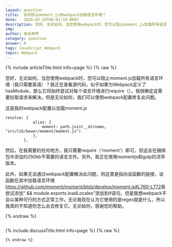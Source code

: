 ```yaml
---
layout: question
title:  如何防止moment.js用webpack加载语言环境？
date:   2020-03-20T06:01:59.000Z
description: 您好，无论如何，当您使用webpack时，您可以阻止moment.js加载所有语言环境（我只需要英语）？我正在查看源代码，似乎如果为Webpack定义了h...
img: 
author: 老丝神奇
category: question
answer: 0
tags: JavaScript Webpack
topic: Webpack
---
```

<div class="article-root">
  <div class="article">
    {% include articleTitle.html info=page %}
    {% raw %}
    <div class="article-content"><p><font style="vertical-align: inherit;"><font style="vertical-align: inherit;">您好，无论如何，当您使用webpack时，您可以阻止moment.js加载所有语言环境（我只需要英语）？</font><font style="vertical-align: inherit;">我正在查看源代码，似乎如果为Webpack定义了hasModule，那么它将始终尝试对每个语言环境进行require（）。</font><font style="vertical-align: inherit;">我很确定这需要拉取请求来解决。</font><font style="vertical-align: inherit;">但是无论如何，我们可以使用webpack配置修复此问题。</font></font></p>

<p><font style="vertical-align: inherit;"><font style="vertical-align: inherit;">这是我的webpack配置以加载moment.js</font></font></p>

<pre><code>resolve: {<font></font>
            alias: {<font></font>
                moment: path.join(__dirname, "src/lib/bower/moment/moment.js")<font></font>
            },<font></font>
        },<font></font>
</code></pre>

<p><font style="vertical-align: inherit;"><font style="vertical-align: inherit;">然后，在我需要的任何地方，我只需要require（'moment'）即可，但这会在捆绑包中添加约250kb不需要的语言文件。</font><font style="vertical-align: inherit;">另外，我正在使用momentjs和gulp的凉亭版本。</font></font></p>

<p><font style="vertical-align: inherit;"><font style="vertical-align: inherit;">此外，如果无法通过webpack配置解决此问题，则这里是指向该函数的链接，该函数在其中加载语言环境</font></font><a href="https://github.com/moment/moment/blob/develop/moment.js#L760-L772"><font style="vertical-align: inherit;"><font style="vertical-align: inherit;">https://github.com/moment/moment/blob/develop/moment.js#L760-L772</font></font></a><font style="vertical-align: inherit;"><font style="vertical-align: inherit;">我尝试添加“ &amp;&amp; module.exports.loadLocales”添加到if语句，但是我想webpack不会以某种可行的方式正常工作，无论我现在认为它使用的是regex就是什么，所以我真的不知道你怎么会去修复它。</font><font style="vertical-align: inherit;">无论如何，感谢您的帮助。</font></font></p></div>
    {% endraw %}
  </div>
  <p style="height: 0;width:0;overflow: hidden;"> 第2515篇《如何防止moment.js用webpack加载语言环境？》来自Winter(https://github.com/aiyld/aiyld.github.io)的站点</p>
  <div class="discuss-wrapper">
    {% include discussTitle.html info=page %}
    {% raw %}
    
    {% endraw %}
  </div>
<div>

